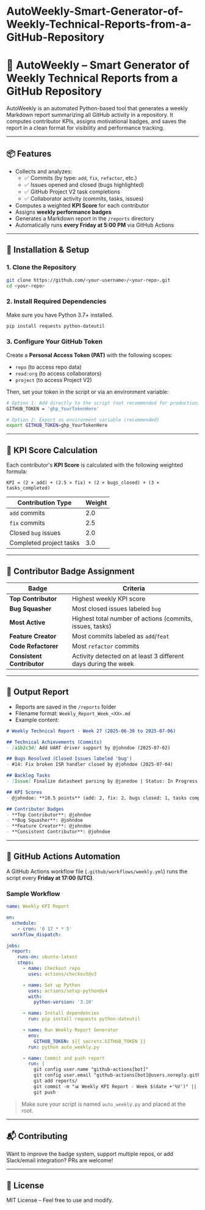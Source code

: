 # AutoWeekly-Smart-Generator-of-Weekly-Technical-Reports-from-a-GitHub-Repository

# 🧠 AutoWeekly – Smart Generator of Weekly Technical Reports from a GitHub Repository

AutoWeekly is an automated Python-based tool that generates a weekly Markdown report summarizing all GitHub activity in a repository. It computes contributor KPIs, assigns motivational badges, and saves the report in a clean format for visibility and performance tracking.

---

## 📦 Features

- Collects and analyzes:
  - ✅ Commits (by type: `add`, `fix`, `refactor`, etc.)
  - ✅ Issues opened and closed (bugs highlighted)
  - ✅ GitHub Project V2 task completions
  - ✅ Collaborator activity (commits, tasks, issues)
- Computes a weighted **KPI Score** for each contributor
- Assigns **weekly performance badges**
- Generates a Markdown report in the `/reports` directory
- Automatically runs **every Friday at 5:00 PM** via GitHub Actions

---

## 🚀 Installation & Setup

### 1. Clone the Repository

```bash
git clone https://github.com/<your-username>/<your-repo>.git
cd <your-repo>
```

### 2. Install Required Dependencies

Make sure you have Python 3.7+ installed.

```bash
pip install requests python-dateutil
```

### 3. Configure Your GitHub Token

Create a **Personal Access Token (PAT)** with the following scopes:
- `repo` (to access repo data)
- `read:org` (to access collaborators)
- `project` (to access Project V2)

Then, set your token in the script or via an environment variable:

```bash
# Option 1: Add directly to the script (not recommended for production)
GITHUB_TOKEN = 'ghp_YourTokenHere'

# Option 2: Export as environment variable (recommended)
export GITHUB_TOKEN=ghp_YourTokenHere
```

---

## 🧮 KPI Score Calculation

Each contributor's **KPI Score** is calculated with the following weighted formula:

```text
KPI = (2 × add) + (2.5 × fix) + (2 × bugs_closed) + (3 × tasks_completed)
```

| Contribution Type       | Weight |
|-------------------------|--------|
| `add` commits           | 2.0    |
| `fix` commits           | 2.5    |
| Closed `bug` issues     | 2.0    |
| Completed project tasks | 3.0    |

---

## 🏅 Contributor Badge Assignment

| Badge                  | Criteria                                                           |
|------------------------|--------------------------------------------------------------------|
| **Top Contributor**     | Highest weekly KPI score                                           |
| **Bug Squasher**        | Most closed issues labeled `bug`                                   |
| **Most Active**         | Highest total number of actions (commits, issues, tasks)           |
| **Feature Creator**     | Most commits labeled as `add`/`feat`                               |
| **Code Refactorer**     | Most `refactor` commits                                            |
| **Consistent Contributor** | Activity detected on at least 3 different days during the week |

---

## 📄 Output Report

- Reports are saved in the `/reports` folder
- Filename format: `Weekly_Report_Week_<XX>.md`
- Example content:

```markdown
# Weekly Technical Report - Week 27 (2025-06-30 to 2025-07-06)

## Technical Achievements (Commits)
- [a1b2c3d] Add UART driver support by @johndoe (2025-07-02)

## Bugs Resolved (Closed Issues labeled 'bug')
- #14: Fix broken ISR handler closed by @johndoe (2025-07-04)

## Backlog Tasks
- [Issue] Finalize datasheet parsing by @janedoe | Status: In Progress

## KPI Scores
- @johndoe: **10.5 points** (add: 2, fix: 2, bugs closed: 1, tasks completed: 1)

## Contributor Badges
- **Top Contributor**: @johndoe
- **Bug Squasher**: @johndoe
- **Feature Creator**: @johndoe
- **Consistent Contributor**: @johndoe
```

---

## 🤖 GitHub Actions Automation

A GitHub Actions workflow file (`.github/workflows/weekly.yml`) runs the script every **Friday at 17:00 (UTC)**.

### Sample Workflow

```yaml
name: Weekly KPI Report

on:
  schedule:
    - cron: '0 17 * * 5'
  workflow_dispatch:

jobs:
  report:
    runs-on: ubuntu-latest
    steps:
      - name: Checkout repo
        uses: actions/checkout@v3

      - name: Set up Python
        uses: actions/setup-python@v4
        with:
          python-version: '3.10'

      - name: Install dependencies
        run: pip install requests python-dateutil

      - name: Run Weekly Report Generator
        env:
          GITHUB_TOKEN: ${{ secrets.GITHUB_TOKEN }}
        run: python auto_weekly.py

      - name: Commit and push report
        run: |
          git config user.name "github-actions[bot]"
          git config user.email "github-actions[bot]@users.noreply.github.com"
          git add reports/
          git commit -m "📊 Weekly KPI Report - Week $(date +'%V')" || echo "No changes"
          git push
```

> Make sure your script is named `auto_weekly.py` and placed at the root.

---

## 📬 Contributing

Want to improve the badge system, support multiple repos, or add Slack/email integration? PRs are welcome!

---

## 📜 License

MIT License – Feel free to use and modify.
